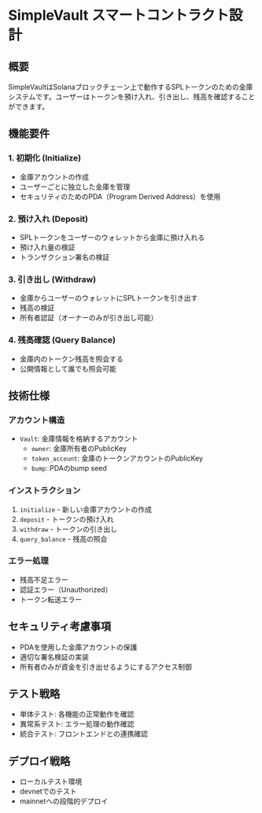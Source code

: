 # SimpleVault スマートコントラクト設計

## 概要
SimpleVaultはSolanaブロックチェーン上で動作するSPLトークンのための金庫システムです。ユーザーはトークンを預け入れ、引き出し、残高を確認することができます。

## 機能要件

### 1. 初期化 (Initialize)
- 金庫アカウントの作成
- ユーザーごとに独立した金庫を管理
- セキュリティのためのPDA（Program Derived Address）を使用

### 2. 預け入れ (Deposit)
- SPLトークンをユーザーのウォレットから金庫に預け入れる
- 預け入れ量の検証
- トランザクション署名の検証

### 3. 引き出し (Withdraw)
- 金庫からユーザーのウォレットにSPLトークンを引き出す
- 残高の検証
- 所有者認証（オーナーのみが引き出し可能）

### 4. 残高確認 (Query Balance)
- 金庫内のトークン残高を照会する
- 公開情報として誰でも照会可能

## 技術仕様

### アカウント構造
- `Vault`: 金庫情報を格納するアカウント
  - `owner`: 金庫所有者のPublicKey
  - `token_account`: 金庫のトークンアカウントのPublicKey
  - `bump`: PDAのbump seed

### インストラクション
1. `initialize` - 新しい金庫アカウントの作成
2. `deposit` - トークンの預け入れ
3. `withdraw` - トークンの引き出し
4. `query_balance` - 残高の照会

### エラー処理
- 残高不足エラー
- 認証エラー（Unauthorized）
- トークン転送エラー

## セキュリティ考慮事項
- PDAを使用した金庫アカウントの保護
- 適切な署名検証の実装
- 所有者のみが資金を引き出せるようにするアクセス制御

## テスト戦略
- 単体テスト: 各機能の正常動作を確認
- 異常系テスト: エラー処理の動作確認
- 統合テスト: フロントエンドとの連携確認

## デプロイ戦略
- ローカルテスト環境
- devnetでのテスト
- mainnetへの段階的デプロイ 
